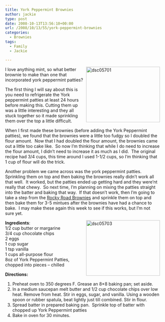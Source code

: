 ```yaml
---
title: York Peppermint Brownies
author: jackie
type: post
date: 2008-10-13T13:56:10+00:00
url: /2008/10/13/55/york-peppermint-brownies
categories:
  - Brownies
tags:
  - Family
  - Jackie

---
```

[<img loading="lazy" decoding="async" style="margin: 0pt 0pt 10px 10px; float: right;" src="http://farm4.static.flickr.com/3167/2937407411_e72d056b8e_m.jpg" alt="dsc05701" width="240" height="180" />][1]I love anything mint, so what better brownie to make than one that incorporated york peppermint patties?

The first thing I will say about this is you need to refrigerate the York peppermint patties at least 24 hours before making this. Cutting them up was a little interesting and they all stuck together so it made sprinkling them over the top a little difficult.

When I first made these brownies (before adding the York Peppermint patties), we found that the brownies were a little too fudgy so I doubled the flour amount.  Now that I had doubled the flour amount, the brownies came out a little too cake like.  So now I&#8217;m thinking that while I do need to increase the flour amount, I didn&#8217;t need to increase it as much as I did.  The original recipe had 3/4 cups, this time around I used 1-1/2 cups, so I&#8217;m thinking that 1 cup of flour will do the trick.

Another problem we came across was the york peppermint patties.  Sprinkling them on top and then baking the brownies really didn&#8217;t work all that well.  It worked, but the patties ended up getting hard and they were&#8217;nt really that chewy.  So next time, I&#8217;m planning on mixing the patties straight into the batter and baking that way.  If that doesn&#8217;t work, then I&#8217;m going to take a step from the [Rocky Road Brownies][2] and sprinkle them on top and then bake them for 3-5 mintues after the brownies have had a chance to bake.  I may make these again this week to see if this works, but I&#8217;m not sure yet.

[<img loading="lazy" decoding="async" style="margin: 0pt 0pt 10px 10px; float: right;" src="http://farm4.static.flickr.com/3232/2938258080_3536a5b7cc_m.jpg" alt="dsc05703" width="240" height="180" />][3]**Ingredients**:  
1/2 cup butter or margarine  
3/4 cup chocolate chips  
2 eggs  
1 cup sugar  
1 tsp vanilla  
1 cups all-purpose flour  
8oz of York Peppermint Patties, chopped into pieces &#8211; chilled

**Directions:**

  1. Preheat oven to 350 degrees F. Grease an 8&#215;8 baking pan; set aside.
  2. In a medium saucepan melt butter and 1/2 cup chocolate chips over low heat. Remove from heat. Stir in eggs, sugar, and vanilla. Using a wooden spoon or rubber spatula, beat lightly just till combined. Stir in flour.
  3. Spread batter in prepared baking pan.  Sprinkle top of batter with chopped up York Peppermint patties
  4. Bake in oven for 30 minutes.

 [1]: http://www.flickr.com/photos/myjaxon/2937407411/ "dsc05701 by myjaxon, on Flickr"
 [2]: http://www.opensourcecook.com/2008/10/13/53/rocky-road-brownies
 [3]: http://www.flickr.com/photos/myjaxon/2938258080/ "dsc05703 by myjaxon, on Flickr"